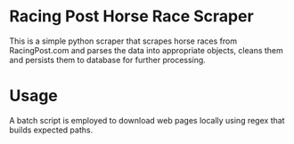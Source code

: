 # Racing Post Horse Race Scraper
This is a simple python scraper that scrapes horse races from RacingPost.com and parses the data into appropriate objects, cleans them and persists them to database for further processing. 

# Usage
A batch script is employed to download web pages locally using regex that builds expected paths. 

